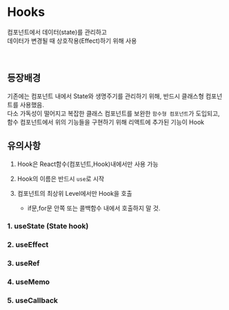 # Hooks

컴포넌트에서 데이터(state)를 관리하고<br>
데이터가 변경될 때 상호작용(Effect)하기 위해 사용

<br>

## 등장배경
기존에는 컴포넌트 내에서 State와 생명주기를 관리하기 위해, 반드시 클래스형 컴포넌트를 사용했음.
<br>
다소 가독성이 떨어지고 복잡한 클래스 컴포넌트를 보완한 `함수형 컴포넌트`가 도입되고, 함수 컴포넌트에서 위의 기능들을 구현하기 위해 리액트에 추가된 기능이 Hook
<br>

## 유의사항
1. Hook은 React함수(컴포넌트,Hook)내에서만 사용 가능

2. Hook의 이름은 반드시 `use`로 시작

3. 컴포넌트의 최상위 Level에서만 Hook을 호출
    - if문,for문 안쪽 또는 콜백함수 내에서 호출하지 말 것.


### 1. useState (State hook)

### 2. useEffect
   
### 3. useRef

### 4. useMemo 

### 5. useCallback